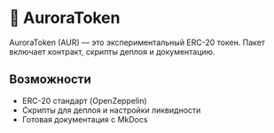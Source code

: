 # 🌌 AuroraToken

AuroraToken (AUR) — это экспериментальный ERC-20 токен.
Пакет включает контракт, скрипты деплоя и документацию.

## Возможности
- ERC-20 стандарт (OpenZeppelin)
- Скрипты для деплоя и настройки ликвидности
- Готовая документация с MkDocs
